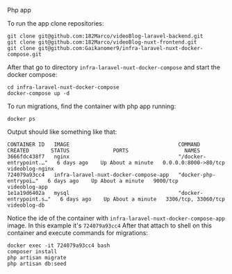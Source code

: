 Php app

To run the app clone repositories:

```
git clone git@github.com:182Marco/videoBlog-laravel-backend.git
git clone git@github.com:182Marco/videoBlog-nuxt-frontend.git
git clone git@github.com:Gaikanomer9/infra-laravel-nuxt-docker-compose.git
```

After that go to directory `infra-laravel-nuxt-docker-compose` and start the docker compose:

```
cd infra-laravel-nuxt-docker-compose
docker-compose up -d
```

To run migrations, find the container with php app running:

```
docker ps
```

Output should like something like that:

```
CONTAINER ID   IMAGE                                   COMMAND                  CREATED       STATUS              PORTS                  NAMES
3666fdc438f7   nginx                                   "/docker-entrypoint.…"   6 days ago    Up About a minute   0.0.0.0:8000->80/tcp   videoblog-nginx
724079a93cc4   infra-laravel-nuxt-docker-compose-app   "docker-php-entrypoi…"   6 days ago    Up About a minute   9000/tcp               videoblog-app
1e1a19d6402a   mysql                                   "docker-entrypoint.s…"   6 days ago    Up About a minute   3306/tcp, 33060/tcp    videoblog-db
```

Notice the ide of the container with `infra-laravel-nuxt-docker-compose-app` image. In this example it's `724079a93cc4`
After that attach to shell on this container and execute commands for migrations:

```
docker exec -it 724079a93cc4 bash
composer install
php artisan migrate
php artisan db:seed
```
